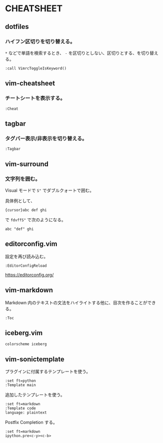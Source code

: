 # CHEATSHEET

## dotfiles

### ハイフン区切りを切り替える。

`*` などで単語を検索するとき、
`-` を区切りとしない、区切りとする、を切り替える。

```vim
:call VimrcToggleIsKeyword()
```

## vim-cheatsheet

### チートシートを表示する。

```vim
:Cheat
```

## tagbar

### タグバー表示/非表示を切り替える。

```vim
:Tagbar
```

## vim-surround

### 文字列を囲む。

Visual モードで `S"` でダブルクォートで囲む。

具体例として、

```text
{cursor}abc def ghi
```

で `fdvffS"` で次のようになる。

```text
abc "def" ghi
```

## editorconfig.vim

設定を再び読み込む。

```vim
:EditorConfigReload
```

https://editorconfig.org/

## vim-markdown

Markdown 内のテキストの文法をハイライトする他に、目次を作ることができる。

```vim
:Toc
```

## iceberg.vim

```vim
colorscheme iceberg
```

## vim-sonictemplate

プラグインに付属するテンプレートを使う。

```vim
:set ft=python
:Template main
```

追加したテンプレートを使う。

```vim
:set ft=markdown
:Template code
language: plaintext
```

Postfix Completion する。

```vim
:set ft=markdown
ipython.pre<c-y><c-b>
```
